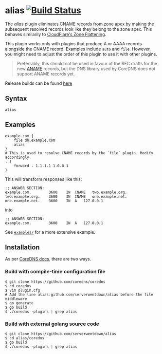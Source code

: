 
# alias [![Build Status](https://ci.makerforce.io/api/badges/ambrose/alias/status.svg)](https://ci.makerforce.io/ambrose/alias)

The *alias* plugin eliminates CNAME records from zone apex by making the subsequent resolved records look like they belong to the zone apex. This behaves similarily to [CloudFlare's Zone Flattening](https://support.cloudflare.com/hc/en-us/articles/200169056-CNAME-Flattening-RFC-compliant-support-for-CNAME-at-the-root).

This plugin works only with plugins that produce A or AAAA records alongside the CNAME record. Examples include `auto` and `file`. However, you might need to adjust the order of this plugin to use it with other plugins. 

> Preferrably, this should not be used in favour of the RFC drafts for the new [ANAME](https://tools.ietf.org/html/draft-ietf-dnsop-aname-00) records, but the DNS library used by CoreDNS does not support ANAME records yet. 

Release builds can be found [here](https://git.makerforce.io/ambrose/alias/releases)

## Syntax

```
alias
```

## Examples

```
example.com {
	file db.example.com
	alias
}
# This is used to resolve CNAME records by the `file` plugin. Modify accordingly
. {
	forward . 1.1.1.1 1.0.0.1
}
```

This will transform responses like this:

```
;; ANSWER SECTION:
example.com.		3600	IN	CNAME	two.example.org.
two.example.org.	3600	IN	CNAME	one.example.net.
one.example.net.	3600	IN	A	127.0.0.1
```

into

```
;; ANSWER SECTION:
example.com.		3600	IN	A	127.0.0.1
```

See [`examples/`](examples/) for a more extensive example. 

## Installation

As per [CoreDNS docs](https://coredns.io/2017/07/25/compile-time-enabling-or-disabling-plugins/), there are two ways.

### Build with compile-time configuration file

```
$ git clone https://github.com/coredns/coredns
$ cd coredns
$ vim plugin.cfg
# Add the line alias:github.com/serverwentdown/alias before the file middleware
$ go generate
$ go build
$ ./coredns -plugins | grep alias
```

### Build with external golang source code

```
$ git clone https://github.com/serverwentdown/alias
$ cd alias/coredns
$ go build
$ ./coredns -plugins | grep alias
```
